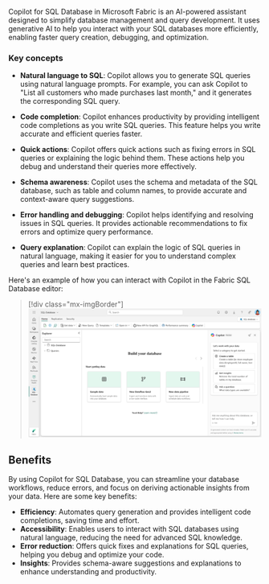 Copilot for SQL Database in Microsoft Fabric is an AI-powered assistant designed to simplify database management and query development. It uses generative AI to help you interact with your SQL databases more efficiently, enabling faster query creation, debugging, and optimization.

### Key concepts

- **Natural language to SQL**: Copilot allows you to generate SQL queries using natural language prompts. For example, you can ask Copilot to "List all customers who made purchases last month," and it generates the corresponding SQL query.

- **Code completion**: Copilot enhances productivity by providing intelligent code completions as you write SQL queries. This feature helps you write accurate and efficient queries faster.

- **Quick actions**: Copilot offers quick actions such as fixing errors in SQL queries or explaining the logic behind them. These actions help you debug and understand their queries more effectively.

- **Schema awareness**: Copilot uses the schema and metadata of the SQL database, such as table and column names, to provide accurate and context-aware query suggestions.

- **Error handling and debugging**: Copilot helps identifying and resolving issues in SQL queries. It provides actionable recommendations to fix errors and optimize query performance.

- **Query explanation**: Copilot can explain the logic of SQL queries in natural language, making it easier for you to understand complex queries and learn best practices.

Here's an example of how you can interact with Copilot in the Fabric SQL Database editor:

> [!div class="mx-imgBorder"]
> [![Screenshot of copilot in SQL Database.](../media/copilot-sql-database.png)](../media/copilot-sql-database.png#lightbox)

## Benefits

By using Copilot for SQL Database, you can streamline your database workflows, reduce errors, and focus on deriving actionable insights from your data. Here are some key benefits:

- **Efficiency**: Automates query generation and provides intelligent code completions, saving time and effort.  
- **Accessibility**: Enables users to interact with SQL databases using natural language, reducing the need for advanced SQL knowledge.  
- **Error reduction**: Offers quick fixes and explanations for SQL queries, helping you debug and optimize your code.  
- **Insights**: Provides schema-aware suggestions and explanations to enhance understanding and productivity.  
